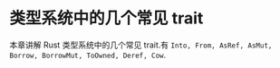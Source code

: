 # 类型系统中的几个常见 trait

本章讲解 Rust 类型系统中的几个常见 trait.有 `Into, From, AsRef, AsMut, Borrow, BorrowMut, ToOwned, Deref, Cow`.


